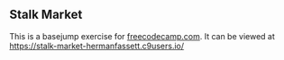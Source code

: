 ## Stalk Market

This is a basejump exercise for [freecodecamp.com](http://freecodecamp.com).
It can be viewed at https://stalk-market-hermanfassett.c9users.io/